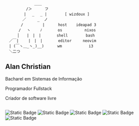 ```
             ＿＿     
　　 　　　/＞　    フ   
　　　　　| 　_　 _ |        [ wizdoux ]
　 　　　／     _  ノ      
　　 　 /　　　 　 |      host    ideapad 3
　　　 /　 ヽ　　 ﾉ       os          nixos
　 　 │　　|　|　|       shell        bash 
　／￣|　　 |　|　|       editor     neovim 
　| (￣ヽ＿_ヽ_)__)      wm            i3 
　＼二つ
```

## Alan Christian

Bacharel em Sistemas de Informação

Programador Fullstack

Criador de software livre

##
![Static Badge](https://img.shields.io/badge/shell-4EAA25?style=for-the-badge)
![Static Badge](https://img.shields.io/badge/git-F05032?style=for-the-badge)
![Static Badge](https://img.shields.io/badge/c-A8B9CC?style=for-the-badge)
![Static Badge](https://img.shields.io/badge/javascript-F7DF1E?style=for-the-badge)
![Static Badge](https://img.shields.io/badge/python-3776AB?style=for-the-badge)
